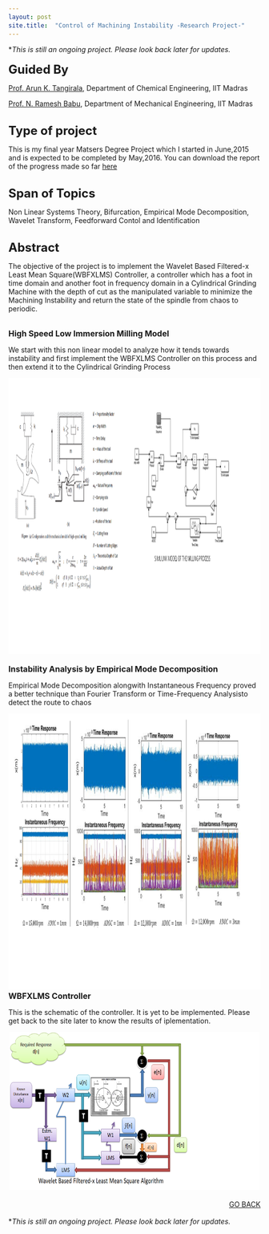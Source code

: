 ```yaml
---
layout: post
site.title:  "Control of Machining Instability -Research Project-"
---
```

*<i>This is still an ongoing project. Please look back later for updates.</i>
<br>
<br>
<font size="5"><b>Guided By</b></font>
<p><a href="http://arunkt.wix.com/homepage">Prof. Arun K. Tangirala</a>, Department of Chemical Engineering, IIT Madras</p>
<p><a href="https://mech.iitm.ac.in/Faculty/nrb/home.php">Prof. N. Ramesh Babu</a>, Department of Mechanical Engineering, IIT Madras</p>
<br>
<font size="5"><b>Type of project</b></font>
<p>This is my final year Matsers Degree Project which I started in June,2015 and is expected to be completed by May,2016. You can download the report of the progress made so far <a href="\Control of Machining Instability.pdf" download>here</a></p>
<br>
<font size="5"><b>Span of Topics</b></font>
<p>Non Linear Systems Theory, Bifurcation, Empirical Mode Decomposition,
Wavelet Transform, Feedforward Contol and Identification</p>
<br>
<font size="5"><b>Abstract</b></font>
<p>The objective of the project is to implement the Wavelet Based Filtered-x Least Mean Square(WBFXLMS) Controller, a controller which has a foot in time domain and another foot in frequency domain in a Cylindrical Grinding Machine with the depth of cut as the manipulated variable to minimize the Machining Instability and return the state of the spindle from chaos to periodic.</p>
<br>
<font size="3"><b>High Speed Low Immersion Milling Model</b></font>
<p>We start with this non linear model to analyze how it tends towards instability and first implement the WBFXLMS Controller on this process and then extend it to the Cylindrical Grinding Process</p>
<section role="banner">
<center><img src="/img/milling.png" width="750" height="550" /></center>  
</section>
<br>
<font size="3"><b>Instability Analysis by Empirical Mode Decomposition</b></font>
<p>Empirical Mode Decomposition alongwith Instantaneous Frequency proved a better technique than Fourier Transform or Time-Frequency Analysisto detect the route to chaos</p>
<section role="banner">
  <center><img src="/img/millcut.png" width="750" height="550" /></center>
</section>
<font size="3"><b>WBFXLMS Controller</b></font>
<p>This is the schematic of the controller. It is yet to be implemented. Please get back to the site later to know the results of iplementation.</p>
<section role="banner" align="center">
<center><img src="/img/wbfxlms.png" width="500" height="315" /></center>
</section>
<br>
<div align="right"><a href="/project.html">GO BACK</a></div>
<br>
*<i>This is still an ongoing project. Please look back later for updates.</i>
